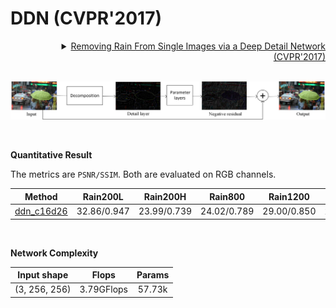 # DDN (CVPR'2017)

<details>
<summary align="right"><a href="https://openaccess.thecvf.com/content_cvpr_2017/html/Fu_Removing_Rain_From_CVPR_2017_paper.html">Removing Rain From Single Images via a Deep Detail Network (CVPR'2017)</a></summary>

```bibtex
@inproceedings{fu2017removing,
  title={Removing rain from single images via a deep detail network},
  author={Fu, Xueyang and Huang, Jiabin and Zeng, Delu and Huang, Yue and Ding, Xinghao and Paisley, John},
  booktitle={Proceedings of the IEEE Conference on Computer Vision and Pattern Recognition},
  pages={3855--3863},
  year={2017}
}
```

</details>

<br/>

![ddn](../../figs/ddn.png)

<br/>

**Quantitative Result**

The metrics are `PSNR/SSIM`. Both are evaluated on RGB channels.

|                  Method                  |  Rain200L   |  Rain200H   |   Rain800   |  Rain1200   |  Rain1400   |
| :--------------------------------------: | :---------: | :---------: | :---------: | :---------: | :---------: |
| [ddn_c16d26](/configs/ddn/ddn_c16d26.py) | 32.86/0.947 | 23.99/0.739 | 24.02/0.789 | 29.00/0.850 | 28.67/0.868 |

<br/>

**Network Complexity**

|  Input shape  |   Flops    | Params |
| :-----------: | :--------: | :----: |
| (3, 256, 256) | 3.79GFlops | 57.73k |
